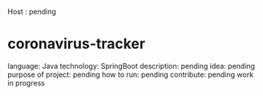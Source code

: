 Host : pending

# coronavirus-tracker

language: Java
technology: SpringBoot
description: pending
idea: pending
purpose of project: pending
how to run: pending
contribute: pending
work in progress
